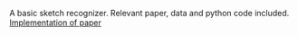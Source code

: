 A basic sketch recognizer. Relevant paper, data and python code included. [Implementation of paper](https://github.com/HPrinz/sketch-recognition)

